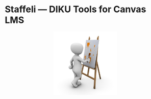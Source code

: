 # Staffeli — DIKU Tools for Canvas LMS

<div style="text-align:center"><img src="logo.jpg" alt="An Easel" width="200"/></div>
